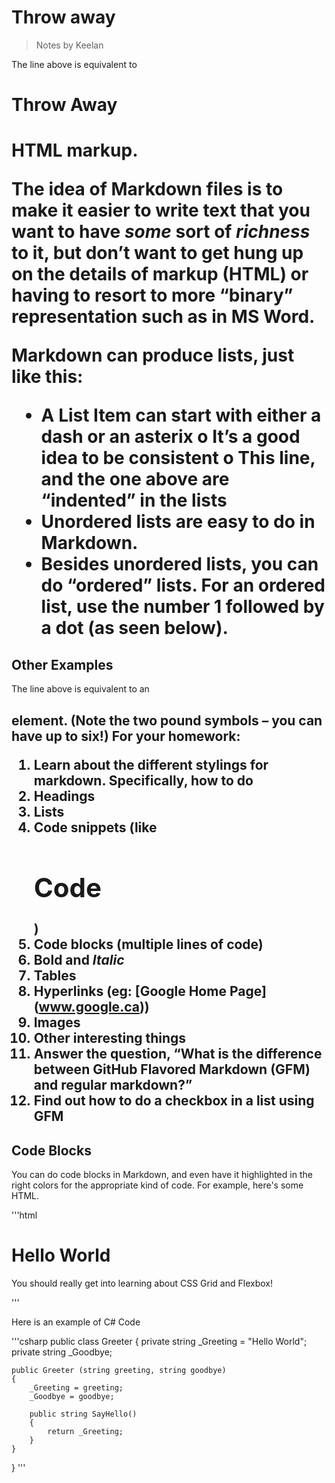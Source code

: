 # Throw away

>	Notes by Keelan

The line above is equivalent to <h1>Throw Away<h1> HTML markup.

The idea of Markdown files is to make it easier to write text that you want to have *some* sort of *richness* to it, but don’t want to get hung up on the details of markup (HTML) or having to resort to more “binary” representation such as in MS Word.

Markdown can produce lists, just like this:
-	A List Item can start with either a dash or an asterix
o	It’s a good idea to be consistent
o	This line, and the one above are “indented” in the lists
-	Unordered lists are easy to do in Markdown.
-	Besides unordered lists, you can do “ordered” lists. For an ordered list, use the number 1 followed by a dot (as seen below).
## Other Examples
The line above is equivalent to an <h2> element. (Note the two pound symbols – you can have up to six!)
For your homework:
1.	Learn about the different stylings for markdown. Specifically, how to do
1.	Headings
2.	Lists
3.	Code snippets (like <h1>Code</h1>)
4.	Code blocks (multiple lines of code)
5.	**Bold** and *Italic*
6.	Tables
7.	Hyperlinks (eg: [Google Home Page] (www.google.ca))
8.	Images
9.	Other interesting things
2.	Answer the question, “What is the difference between **GitHub Flavored Markdown** (GFM) and regular markdown?”
3.	Find out how to do a checkbox in a list using GFM


## Code Blocks

You can do code blocks in Markdown, and even have it highlighted in the right colors for the appropriate kind of code. For example, here's some HTML.

'''html
<h1>Hello World</h1>
<p>You should really get into learning about CSS Grid and Flexbox!</p>
'''

Here is an example of C# Code

'''csharp
public class Greeter
{
	private string _Greeting = "Hello World";
	private string _Goodbye;

	public Greeter (string greeting, string goodbye)
	{
		_Greeting = greeting;
		_Goodbye = goodbye;

		public string SayHello()
		{
			return _Greeting;
		}
	}
}
'''